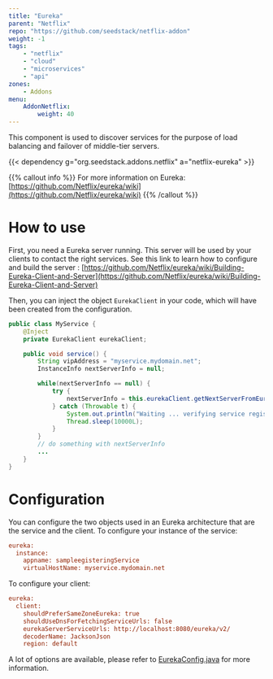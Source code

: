 ```yaml
---
title: "Eureka"
parent: "Netflix"
repo: "https://github.com/seedstack/netflix-addon"
weight: -1
tags:
    - "netflix"
    - "cloud"
    - "microservices"
    - "api"
zones:
    - Addons
menu:
    AddonNetflix:
        weight: 40
---
```


This component is used to discover services for the purpose of load balancing and failover of middle-tier servers.<!--more-->

{{< dependency g="org.seedstack.addons.netflix" a="netflix-eureka" >}}

{{% callout info %}}
For more information on Eureka: [https://github.com/Netflix/eureka/wiki](https://github.com/Netflix/eureka/wiki)
{{% /callout %}}

# How to use

First, you need a Eureka server running. This server will be used by your clients to contact the right services.
See this link to learn how to configure and build the server : [https://github.com/Netflix/eureka/wiki/Building-Eureka-Client-and-Server](https://github.com/Netflix/eureka/wiki/Building-Eureka-Client-and-Server)

Then, you can inject the object `EurekaClient` in your code, which will have been created from the configuration.
```java
public class MyService {
    @Inject
    private EurekaClient eurekaClient;

    public void service() {
        String vipAddress = "myservice.mydomain.net";
        InstanceInfo nextServerInfo = null;

        while(nextServerInfo == null) {
            try {
                nextServerInfo = this.eurekaClient.getNextServerFromEureka(vipAddress, false);
            } catch (Throwable t) {
                System.out.println("Waiting ... verifying service registration with eureka ...");
                Thread.sleep(10000L);
            }
        }
        // do something with nextServerInfo
        ...
    }
}
```

# Configuration

You can configure the two objects used in an Eureka architecture that are the service and the client.
To configure your instance of the service:
```ini
eureka:
  instance:
    appname: sampleegisteringService
    virtualHostName: myservice.mydomain.net
```

To configure your client:
```ini
eureka:
  client:
    shouldPreferSameZoneEureka: true
    shouldUseDnsForFetchingServiceUrls: false
    eurekaServerServiceUrls: http://localhost:8080/eureka/v2/
    decoderName: JacksonJson
    region: default
```

A lot of options are available, please refer to [EurekaConfig.java](https://github.com/seedstack/netflix-addon/blob/eureka/eureka/src/main/java/org/seedstack/netflix/eureka/EurekaConfig.java) for more information.
